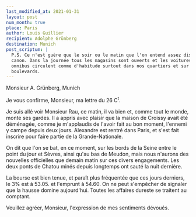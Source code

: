 ```yaml
---
last_modified_at: 2021-01-31
layout: post
num_month: true
place: Paris
author: Louis Guillier
recipient: Adolphe Grünberg
destination: Munich
post_scriptum: |
  P.S. Ce n'est guère que le soir ou le matin que l'on entend assez distinctement le
  canon. Dans la journée tous les magasins sont ouverts et les voitures et
  omnibus circulent comme d'habitude surtout dans nos quartiers et sur les
  boulevards.
---
```


Monsieur A. Grünberg, Munich


Je vous confirme, Monsieur, ma lettre du 26 C<sup>t</sup>.

Je suis allé voir Monsieur Rau, ce matin, il va bien et, comme tout le monde,
monte ses gardes. Il a appris avec plaisir que la maison de Croissy avait été
déménagée, comme je m'applaudis  de l'avoir fait au bon moment, l'ennemi
y campe depuis deux jours. Alexandre est rentré dans Paris, et s'est fait
inscrire pour faire partie de la Grande-Nationale.

On dit que l'on se bat, en ce moment, sur les bords de la Seine entre le point
du jour et Sèvres, ainsi qu'au bas de Meudon, mais nous n'aurons des nouvelles
officielles que demain matin sur ces divers engagements. Les deux ponts de
Chatou minés depuis longtemps ont sauté la nuit dernière.

La bourse est bien tenue, et paraît plus fréquentée que ces jours derniers, le
3% est à 53.05. et l'emprunt à 54.60. On ne peut s'empêcher de signaler que la
hausse domine aujourd'hui. Toutes les affaires dureste se traitent au comptant.


Veuillez agréer, Monsieur, l'expression de mes sentiments dévoués.
